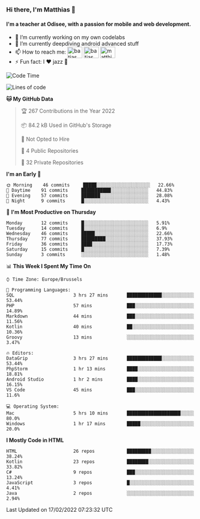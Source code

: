 ### Hi there, I'm Matthias 👋

#### I'm a teacher at Odisee, with a passion for mobile and web development.

- 🔭 I’m currently working on my own codelabs
- 🌱 I’m currently deepdiving android advanced stuff
- 📫 How to reach me: <a href="https://dev.to/batjas" target="_blank"><img align="center" src="https://raw.githubusercontent.com/rahuldkjain/github-profile-readme-generator/master/src/images/icons/Social/devto.svg" alt="batjas" height="30" width="40" /></a>
<a href="https://twitter.com/batjas" target="_blank"><img align="center" src="https://raw.githubusercontent.com/rahuldkjain/github-profile-readme-generator/master/src/images/icons/Social/twitter.svg" alt="batjas" height="30" width="40" /></a>
<a href="https://linkedin.com/in/matthiasdruwé" target="_blank"><img align="center" src="https://raw.githubusercontent.com/rahuldkjain/github-profile-readme-generator/master/src/images/icons/Social/linked-in-alt.svg" alt="matthiasdruwé" height="30" width="40" /></a>
- ⚡ Fun fact: I ❤ jazz 🎷


<!--START_SECTION:waka-->
![Code Time](http://img.shields.io/badge/Code%20Time-163%20hrs%2037%20mins-blue)

![Lines of code](https://img.shields.io/badge/From%20Hello%20World%20I%27ve%20Written-220%20Thousand%20lines%20of%20code-blue)

**🐱 My GitHub Data** 

> 🏆 267 Contributions in the Year 2022
 > 
> 📦 84.2 kB Used in GitHub's Storage 
 > 
> 🚫 Not Opted to Hire
 > 
> 📜 4 Public Repositories 
 > 
> 🔑 32 Private Repositories  
 > 
**I'm an Early 🐤** 

```text
🌞 Morning    46 commits     █████░░░░░░░░░░░░░░░░░░░░   22.66% 
🌆 Daytime    91 commits     ███████████░░░░░░░░░░░░░░   44.83% 
🌃 Evening    57 commits     ███████░░░░░░░░░░░░░░░░░░   28.08% 
🌙 Night      9 commits      █░░░░░░░░░░░░░░░░░░░░░░░░   4.43%

```
📅 **I'm Most Productive on Thursday** 

```text
Monday       12 commits     █░░░░░░░░░░░░░░░░░░░░░░░░   5.91% 
Tuesday      14 commits     █░░░░░░░░░░░░░░░░░░░░░░░░   6.9% 
Wednesday    46 commits     █████░░░░░░░░░░░░░░░░░░░░   22.66% 
Thursday     77 commits     █████████░░░░░░░░░░░░░░░░   37.93% 
Friday       36 commits     ████░░░░░░░░░░░░░░░░░░░░░   17.73% 
Saturday     15 commits     █░░░░░░░░░░░░░░░░░░░░░░░░   7.39% 
Sunday       3 commits      ░░░░░░░░░░░░░░░░░░░░░░░░░   1.48%

```


📊 **This Week I Spent My Time On** 

```text
⌚︎ Time Zone: Europe/Brussels

💬 Programming Languages: 
SQL                      3 hrs 27 mins       █████████████░░░░░░░░░░░░   53.44% 
PHP                      57 mins             ███░░░░░░░░░░░░░░░░░░░░░░   14.89% 
Markdown                 44 mins             ███░░░░░░░░░░░░░░░░░░░░░░   11.56% 
Kotlin                   40 mins             ██░░░░░░░░░░░░░░░░░░░░░░░   10.36% 
Groovy                   13 mins             ░░░░░░░░░░░░░░░░░░░░░░░░░   3.47%

🔥 Editors: 
DataGrip                 3 hrs 27 mins       █████████████░░░░░░░░░░░░   53.44% 
PhpStorm                 1 hr 13 mins        ████░░░░░░░░░░░░░░░░░░░░░   18.81% 
Android Studio           1 hr 2 mins         ████░░░░░░░░░░░░░░░░░░░░░   16.15% 
VS Code                  45 mins             ███░░░░░░░░░░░░░░░░░░░░░░   11.6%

💻 Operating System: 
Mac                      5 hrs 10 mins       ████████████████████░░░░░   80.0% 
Windows                  1 hr 17 mins        █████░░░░░░░░░░░░░░░░░░░░   20.0%

```

**I Mostly Code in HTML** 

```text
HTML                     26 repos            █████████░░░░░░░░░░░░░░░░   38.24% 
Kotlin                   23 repos            ████████░░░░░░░░░░░░░░░░░   33.82% 
C#                       9 repos             ███░░░░░░░░░░░░░░░░░░░░░░   13.24% 
JavaScript               3 repos             █░░░░░░░░░░░░░░░░░░░░░░░░   4.41% 
Java                     2 repos             ░░░░░░░░░░░░░░░░░░░░░░░░░   2.94%

```



 Last Updated on 17/02/2022 07:23:32 UTC
<!--END_SECTION:waka-->
